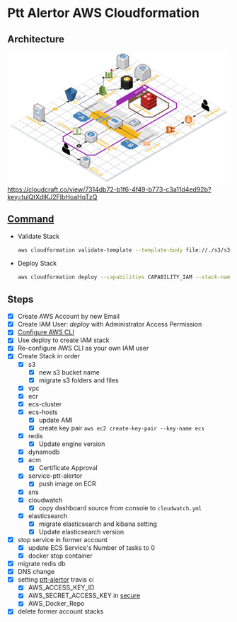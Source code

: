 # Ptt Alertor AWS Cloudformation

## Architecture

![architecture](ptt_alertor_architecture.png)
<https://cloudcraft.co/view/7314db72-b1f6-4f49-b773-c3a11d4ed92b?key=tulQtXdlKJ2FIbHoaHqTzQ>

## [Command](http://docs.aws.amazon.com/cli/latest/reference/cloudformation/index.html#cli-aws-cloudformation)

* Validate Stack

  ```bash
  aws cloudformation validate-template --template-body file://./s3/s3.yaml
  ```

* Deploy Stack

  ```bash
  aws cloudformation deploy --capabilities CAPABILITY_IAM --stack-name S3 --template-file s3/s3.yaml
  ```

## Steps

* [x] Create AWS Account by new Email
* [x] Create IAM User: *deploy* with Administrator Access Permission
* [x] [Configure AWS CLI](https://docs.aws.amazon.com/en_us/cli/latest/userguide/cli-chap-getting-started.html)
* [x] Use deploy to create IAM stack
* [x] Re-configure AWS CLI as your own IAM user
* [x] Create Stack in order
  * [x] s3
    * [x] new s3 bucket name
    * [x] migrate s3 folders and files
  * [x] vpc
  * [x] ecr
  * [x] ecs-cluster
  * [x] ecs-hosts
    * [x] update AMI
    * [x] create key pair `aws ec2 create-key-pair --key-name ecs`
  * [x] redis
    * [x] Update engine version
  * [x] dynamodb
  * [x] acm
    * [x] Certificate Approval
  * [x] service-ptt-alertor
    * [x] push image on ECR
  * [x] sns
  * [x] cloudwatch
    * [x] copy dashboard source from console to `cloudwatch.yml`
  * [x] elasticsearch
    * [x] migrate elasticsearch and kibana setting
    * [x] Update elasticsearch version
* [x] stop service in former account
  * [x] update ECS Service's Number of tasks to 0
  * [x] docker stop container
* [x] migrate redis db
* [x] DNS change
* [x] setting [ptt-alertor](https://github.com/meifamily/ptt-alertor) travis ci
  * [x] AWS_ACCESS_KEY_ID
  * [x] AWS_SECRET_ACCESS_KEY in [secure](https://docs.travis-ci.com/user/environment-variables/#encrypting-environment-variables)
  * [x] AWS_Docker_Repo
* [x] delete former account stacks